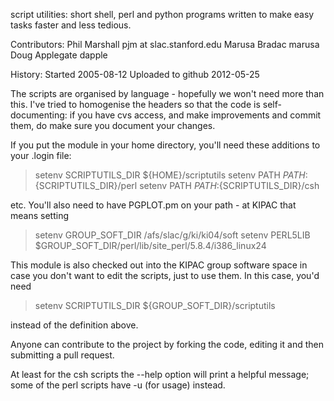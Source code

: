 
script utilities: short shell, perl and python programs written to make easy
tasks faster and less tedious.

Contributors:
    Phil Marshall     pjm at slac.stanford.edu
    Marusa Bradac     marusa
    Doug Applegate    dapple

History:
    Started 2005-08-12
    Uploaded to github 2012-05-25


The scripts are organised by language - hopefully we won't need more than
this. I've tried to homogenise the headers so that the code is
self-documenting: if you have cvs access, and make improvements and commit
them, do make sure you document your changes.

If you put the module in your home directory, you'll need these additions to
your .login file:

> setenv SCRIPTUTILS_DIR ${HOME}/scriptutils
> setenv PATH ${PATH}:${SCRIPTUTILS_DIR}/perl
> setenv PATH ${PATH}:${SCRIPTUTILS_DIR}/csh

etc. You'll also need to have PGPLOT.pm on your path - at KIPAC that means setting

> setenv GROUP_SOFT_DIR /afs/slac/g/ki/ki04/soft
> setenv PERL5LIB $GROUP_SOFT_DIR/perl/lib/site_perl/5.8.4/i386_linux24

This module is also checked out into the KIPAC group software space in case
you don't want to edit the scripts, just to use them. In this case, you'd need

> setenv SCRIPTUTILS_DIR ${GROUP_SOFT_DIR}/scriptutils

instead of the definition above.


Anyone can contribute to the project by forking the code, editing it and then
submitting a pull request.

At least for the csh scripts the --help option will print a helpful message;
some of the perl scripts have -u (for usage) instead.
